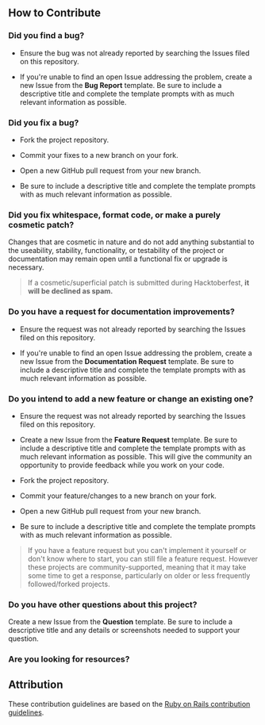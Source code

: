 ## How to Contribute

### Did you find a bug?

* Ensure the bug was not already reported by searching the Issues filed on this repository.

* If you're unable to find an open Issue addressing the problem, create a new Issue from the **Bug Report** template. Be sure to include a descriptive title and complete the template prompts with as much relevant information as possible.

### Did you fix a bug?

* Fork the project repository.

* Commit your fixes to a new branch on your fork.

* Open a new GitHub pull request from your new branch.

* Be sure to include a descriptive title and complete the template prompts with as much relevant information as possible.

### Did you fix whitespace, format code, or make a purely cosmetic patch?

Changes that are cosmetic in nature and do not add anything substantial to the useability, stability, functionality, or testability of the project or documentation may remain open until a functional fix or upgrade is necessary. 

>If a cosmetic/superficial patch is submitted during Hacktoberfest, **it will be declined as spam.** 

### Do you have a request for documentation improvements?

* Ensure the request was not already reported by searching the Issues filed on this repository.

* If you're unable to find an open Issue addressing the problem, create a new Issue from the **Documentation Request** template. Be sure to include a descriptive title and complete the template prompts with as much relevant information as possible.

### Do you intend to add a new feature or change an existing one?

* Ensure the request was not already reported by searching the Issues filed on this repository.
  
* Create a new Issue from the **Feature Request** template. Be sure to include a descriptive title and complete the template prompts with as much relevant information as possible. This will give the community an opportunity to provide feedback while you work on your code.

* Fork the project repository.

* Commit your feature/changes to a new branch on your fork.

* Open a new GitHub pull request from your new branch.

* Be sure to include a descriptive title and complete the template prompts with as much relevant information as possible.

>If you have a feature request but you can't implement it yourself or don't know where to start, you can still file a feature request. However these projects are community-supported, meaning that it may take some time to get a response, particularly on older or less frequently followed/forked projects.

### Do you have other questions about this project?

Create a new Issue from the **Question** template. Be sure to include a descriptive title and any details or screenshots needed to support your question.

### Are you looking for resources?

## Attribution
These contribution guidelines are based on the [Ruby on Rails contribution guidelines](https://github.com/rails/rails/blob/master/CONTRIBUTING.md).
